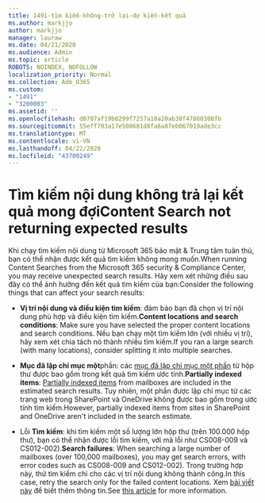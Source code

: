 ```yaml
---
title: 1491-tìm kiếm-không-trở lại-dự kiến-kết quả
ms.author: markjjo
author: markjjo
manager: lauraw
ms.date: 04/21/2020
ms.audience: Admin
ms.topic: article
ROBOTS: NOINDEX, NOFOLLOW
localization_priority: Normal
ms.collection: Adm_O365
ms.custom:
- "1491"
- "3200003"
ms.assetid: ''
ms.openlocfilehash: d0707af19b0299f7257a10a20ab38f47860308fb
ms.sourcegitcommit: 55eff703a17e500681d8fa6a87eb067019ade3cc
ms.translationtype: MT
ms.contentlocale: vi-VN
ms.lasthandoff: 04/22/2020
ms.locfileid: "43709249"
---
```

# <a name="content-search-not-returning-expected-results"></a><span data-ttu-id="004bc-102">Tìm kiếm nội dung không trả lại kết quả mong đợi</span><span class="sxs-lookup"><span data-stu-id="004bc-102">Content Search not returning expected results</span></span>

<span data-ttu-id="004bc-103">Khi chạy tìm kiếm nội dung từ Microsoft 365 bảo mật & Trung tâm tuân thủ, bạn có thể nhận được kết quả tìm kiếm không mong muốn.</span><span class="sxs-lookup"><span data-stu-id="004bc-103">When running Content Searches from the Microsoft 365 security & Compliance Center, you may receive unexpected search results.</span></span> <span data-ttu-id="004bc-104">Hãy xem xét những điều sau đây có thể ảnh hưởng đến kết quả tìm kiếm của bạn:</span><span class="sxs-lookup"><span data-stu-id="004bc-104">Consider the following things that can affect your search results:</span></span>

- <span data-ttu-id="004bc-105">**Vị trí nội dung và điều kiện tìm kiếm**: đảm bảo bạn đã chọn vị trí nội dung phù hợp và điều kiện tìm kiếm.</span><span class="sxs-lookup"><span data-stu-id="004bc-105">**Content locations and search conditions**: Make sure you have selected the proper content locations and search conditions.</span></span> <span data-ttu-id="004bc-106">Nếu bạn chạy một tìm kiếm lớn (với nhiều vị trí), hãy xem xét chia tách nó thành nhiều tìm kiếm.</span><span class="sxs-lookup"><span data-stu-id="004bc-106">If you ran a large search (with many locations), consider splitting it into multiple searches.</span></span>

- <span data-ttu-id="004bc-107">**Mục đã lập chỉ mục một**phần: các [mục đã lập chỉ mục một phần](https://docs.microsoft.com/office365/securitycompliance/partially-indexed-items-in-content-search) từ hộp thư được bao gồm trong kết quả tìm kiếm ước tính.</span><span class="sxs-lookup"><span data-stu-id="004bc-107">**Partially indexed items**:  [Partially indexed items](https://docs.microsoft.com/office365/securitycompliance/partially-indexed-items-in-content-search) from mailboxes are included in the estimated search results.</span></span> <span data-ttu-id="004bc-108">Tuy nhiên, một phần được lập chỉ mục từ các trang web trong SharePoint và OneDrive không được bao gồm trong ước tính tìm kiếm.</span><span class="sxs-lookup"><span data-stu-id="004bc-108">However, partially indexed items from sites in SharePoint and OneDrive aren't included in the search estimate.</span></span>

- <span data-ttu-id="004bc-109">Lỗi **Tìm kiếm**: khi tìm kiếm một số lượng lớn hộp thư (trên 100.000 hộp thư), bạn có thể nhận được lỗi tìm kiếm, với mã lỗi như CS008-009 và CS012-002).</span><span class="sxs-lookup"><span data-stu-id="004bc-109">**Search failures**: When searching a large number of mailboxes (over 100,000 mailboxes), you may get search errors, with error codes such as CS008-009 and CS012-002).</span></span> <span data-ttu-id="004bc-110">Trong trường hợp này, thử tìm kiếm chỉ cho các vị trí nội dung không thành công.</span><span class="sxs-lookup"><span data-stu-id="004bc-110">In this case, retry the search only for the failed content locations.</span></span> <span data-ttu-id="004bc-111">Xem [bài viết này](https://docs.microsoft.com/office365/securitycompliance/retry-failed-content-search) để biết thêm thông tin.</span><span class="sxs-lookup"><span data-stu-id="004bc-111">See  [this article](https://docs.microsoft.com/office365/securitycompliance/retry-failed-content-search) for more information.</span></span>

